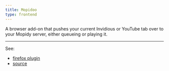 ```yaml
---
title: Mopidoo
type: frontend
---
```


A browser add-on that pushes your current Invidious or YouTube tab over to your Mopidy server, either queueing or playing it.

----


See:
- [firefox plugin](https://addons.mozilla.org/en-US/firefox/addon/mopidoo/)
- [source](https://git.cyberia.club/breadzeppelin/Mopidoo)
